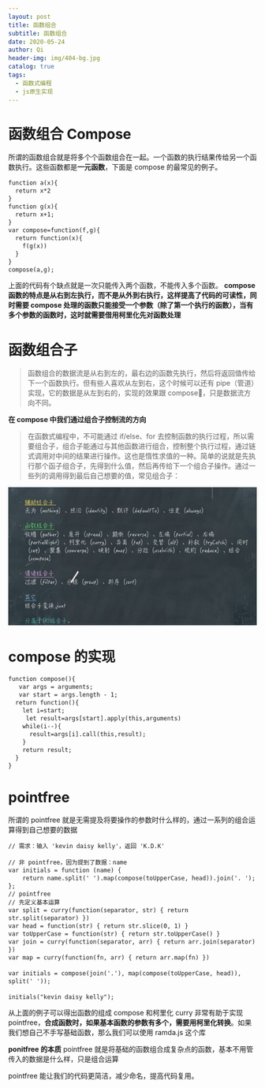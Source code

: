 ```yaml
---
layout: post
title: 函数组合
subtitle: 函数组合
date: 2020-05-24
author: Qi
header-img: img/404-bg.jpg
catalog: true
tags:
  - 函数式编程
  - js原生实现
---
```


# 函数组合 Compose

所谓的函数组合就是将多个个函数组合在一起。一个函数的执行结果传给另一个函数执行。这些函数都是**一元函数**，下面是 compose 的最常见的例子。

```
function a(x){
  return x*2
}
function g(x){
  return x+1;
}
var compose=function(f,g){
  return function(x){
    f(g(x))
  }
}
compose(a,g);
```

上面的代码有个缺点就是一次只能传入两个函数，不能传入多个函数。
**compose 函数的特点是从右到左执行，而不是从外到右执行，这样提高了代码的可读性，同时需要 compose 处理的函数只能接受一个参数（除了第一个执行的函数），当有多个参数的函数时，这时就需要借用柯里化先对函数处理**

# 函数组合子

> 函数组合的数据流是从右到左的，最右边的函数先执行，然后将返回值传给下一个函数执行。但有些人喜欢从左到右，这个时候可以还有 pipe（管道）实现，它的数据是从左到右的，实现的效果跟 compose🏥，只是数据流方向不同。

**在 compose 中我们通过组合子控制流的方向**

> 在函数式编程中，不可能通过 if/else、for 去控制函数的执行过程，所以需要组合子，组合子能通过与其他函数进行组合，控制整个执行过程，通过链式调用对中间的结果进行操作。这也是惰性求值的一种。简单的说就是先执行那个函子组合子，先得到什么值，然后再传给下一个组合子操作。通过一些列的调用得到最后自己想要的值，常见组合子：

![Image text](/img/WechatIMG15.png)

# compose 的实现

```
function compose(){
   var args = arguments;
   var start = args.length - 1;
  return function(){
    let i=start;
     let result=args[start].apply(this,arguments)
    while(i--){
      result=args[i].call(this,result);
    }
    return result;
  }
}
```

# pointfree

所谓的 pointfree 就是无需提及将要操作的参数时什么样的，通过一系列的组合运算得到自己想要的数据

```
// 需求：输入 'kevin daisy kelly'，返回 'K.D.K'

// 非 pointfree，因为提到了数据：name
var initials = function (name) {
    return name.split(' ').map(compose(toUpperCase, head)).join('. ');
};
// pointfree
// 先定义基本运算
var split = curry(function(separator, str) { return str.split(separator) })
var head = function(str) { return str.slice(0, 1) }
var toUpperCase = function(str) { return str.toUpperCase() }
var join = curry(function(separator, arr) { return arr.join(separator) })
var map = curry(function(fn, arr) { return arr.map(fn) })

var initials = compose(join('.'), map(compose(toUpperCase, head)), split(' '));

initials("kevin daisy kelly");
```

从上面的例子可以得出函数的组成 compose 和柯里化 curry 非常有助于实现 pointfree，**合成函数时，如果基本函数的参数有多个，需要用柯里化转换**。如果我们想自己不手写基础函数，那么我们可以使用 ramda.js 这个库

**ponitfree 的本质**
pointfree 就是将基础的函数组合成复杂点的函数，基本不用管传入的数据是什么样，只是组合运算

pointfree 能让我们的代码更简洁，减少命名，提高代码复用。

